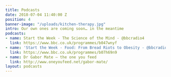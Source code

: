 ```yaml
---
title: Podcasts
date: 2018-07-04 11:40:00 Z
position: 4
banner-image: "/uploads/kitchen-therapy.jpg"
intro: Our own ones are coming soon… in the meantime
podcasts:
- name: Start the Week - The Science of the Mind - @bbcradio4
  link: https://www.bbc.co.uk/programmes/b047wnyf
- name: 'Start the Week - Food: From Bread Riots to Obesity - @bbcradio4'
  link: https://www.bbc.co.uk/programmes/b07h69n9
- name: Dr Gabor Mate – the one you feed
  link: http://www.oneyoufeed.net/gabor-mate/
layout: podcasts
---
```


